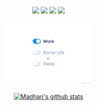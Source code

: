 <p align = "center">
  <!--<a target="_blank" href="https://madhanmohans.github.io"><img src="https://img.shields.io/badge/-WEB-FF4088?style=for-the-badge&logo=Hugo&logoColor=white"></img></a> -->	
  <a target="_blank" href="https://www.linkedin.com/in/madhanmohans"><img src="https://img.shields.io/badge/-LinkedIn-0077B5?style=for-the-badge&logo=Linkedin&logoColor=white"></img></a>
  <a target="_blank" href="mailto:iammadhanmohans@gmail.com"><img src="https://img.shields.io/badge/-Gmail-D14836?style=for-the-badge&logo=Gmail&logoColor=white"></img></a>
<!--   <a target="_blank" href="https://www.kaggle.com/madhanmohans"><img src="https://img.shields.io/badge/-Kaggle-20beff?style=for-the-badge&logo=Kaggle&logoColor=white"></img></a> -->
  <a target="_blank" href="https://medium.com/@madhanmohans"><img src="https://img.shields.io/badge/-Medium-12100E?style=for-the-badge&logo=Medium&logoColor=white"></img></a>
  <a target="_blank" href="https://twitter.com/madhanmohansh"><img src="https://img.shields.io/badge/-Twitter-1DA1F2?style=for-the-badge&logo=Twitter&logoColor=white"></img></a>

<!-- > ###  *“Don’t be intimidated by what you don’t know. That can be your greatest strength and ensure that you do things differently from everyone else.” ~ Sara Blakely* -->

<br>

<p align = "center">
  <img src="https://github.com/madhanmohans/madhanmohans/blob/main/media/life_balance.gif" alt="side Image" width="200" height="auto" />
</p>

<p align = "center">
  <a href="https://github.com/anuraghazra/github-readme-stats">
  <img align="center" src="https://github-readme-stats.vercel.app/api?username=madhanmohans&show_icons=true&theme=omni&hide_border=true&count_private=true" width="500" alt="Madhan's github stats" />
</p>
